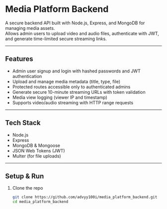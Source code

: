 # Media Platform Backend

A secure backend API built with Node.js, Express, and MongoDB for managing media assets.  
Allows admin users to upload video and audio files, authenticate with JWT, and generate time-limited secure streaming links.

---

## Features

- Admin user signup and login with hashed passwords and JWT authentication  
- Upload and manage media metadata (title, type, file)  
- Protected routes accessible only to authenticated admins  
- Generate secure 10-minute streaming URLs with token validation  
- Media view logging (viewer IP and timestamp)  
- Supports video/audio streaming with HTTP range requests

---

## Tech Stack

- Node.js  
- Express  
- MongoDB & Mongoose  
- JSON Web Tokens (JWT)  
- Multer (for file uploads)

---

## Setup & Run

1. Clone the repo  
   ```bash
   git clone https://github.com/advyy100i/media_platform_backend.git
   cd media_platform_backend
